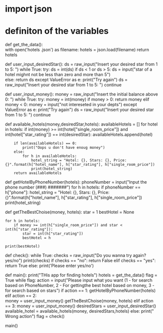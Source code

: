 # import json

# definiton of the variables
def get_the_data():        
    with open('hotels .json') as filename:
        hotels = json.load(filename)
    return hotels

def user_input_desiredStar():
    ds = raw_input("Insert your desired star from 1 to 5: ")
    while True:
        try:
            ds = int(ds) 
            if ds < 1 or ds > 5:
                ds = input("star of a hotel mighnt not be less than zero and more than 5")                
            else:
                return ds
        except ValueError as e:
            print("Try again")
            ds = raw_input("Insert your desired star from 1 to 5: ")
            continue
    
def user_input_money():
    money = raw_input("Insert the initial balance above 0: ")
    while True:
        try:
            money = int(money) 
            if money > 0:
                return money
            elif money < 0:
                money = input("not intereseted in your depts")
        except ValueError as e:
            print("Try again")
            ds = raw_input("Insert your desired star from 1 to 5: ")
            continue

def available_hotels(money,desiredStar,hotels):
        availableHotels = []
        for hotel in hotels:
            if int(money) >= int(hotel["single_room_price"]) and int(hotel["star_rating"]) == int(desiredStar):
                availableHotels.append(hotel)

        if len(availableHotels) == 0:
            print("Oops u don't have enoug money")
        else:
            for h in availableHotels:
                hotel_string = "Hotel: {}, Stars: {}, Price: {}".format(h["hotel_name"], h["star_rating"], h["single_room_price"])
                print(hotel_string)
        return availableHotels

def getHotelByPhoneNumber(hotels):
    phoneNumber = input("Input the phone number (###) #######")
    for h in hotels:
        if phoneNumber == h["phone"]:
            hotel_string = "Hotel: {}, Stars: {}, Price: {}".format(h["hotel_name"], h["star_rating"], h["single_room_price"])
            print(hotel_string)

def getTheBestChoise(money, hotels):
    star = 1
    bestHotel = None
    
    for h in hotels:
        if money >= int(h["single_room_price"]) and star < int(h["star_rating"]):
            star = int(h["star_rating"])
            bestHotel = h

    print(bestHotel)

def check():
    while True:
        checks = raw_input("Do you wanna try again? yes/no")
        print(checks)
        if checks == "no":
            return False
        elif checks == "yes":
            return True
        else:
            print('Please enter yes/no')
    

def main():
    print("THis app for finding hotels")
    hotels = get_the_data()
    flag = True
    while flag:
        action = input("Please input what you want (1 - for search based on PhoneNumber, 2 - For gettingthe best hotel based on money, 3 - for search based on stars")
        if action == 1:
            getHotelByPhoneNumber(hotels)
        elif action == 2:     
            money = user_input_money()
            getTheBestChoise(money, hotels)
        elif action == 3:
            money = user_input_money()
            desiredStars = user_input_desiredStar()
            available_hotel = available_hotels(money, desiredStars,hotels)
        else:
            print(" Wrong action")
        flag = check()


main()
